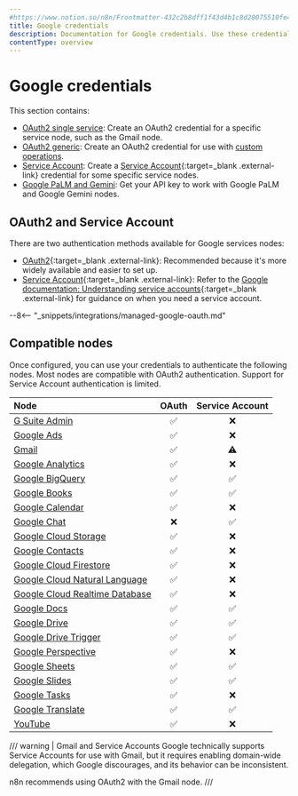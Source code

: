 ```yaml
---
#https://www.notion.so/n8n/Frontmatter-432c2b8dff1f43d4b1c8d20075510fe4
title: Google credentials
description: Documentation for Google credentials. Use these credentials to authenticate Google in n8n, a workflow automation platform.
contentType: overview
---
```


# Google credentials

This section contains:

* [OAuth2 single service](/integrations/builtin/credentials/google/oauth-single-service/): Create an OAuth2 credential for a specific service node, such as the Gmail node.
* [OAuth2 generic](/integrations/builtin/credentials/google/oauth-generic/): Create an OAuth2 credential for use with [custom operations](/integrations/custom-operations/).
* [Service Account](/integrations/builtin/credentials/google/service-account/): Create a [Service Account](https://cloud.google.com/iam/docs/service-account-overview){:target=_blank .external-link} credential for some specific service nodes.
* [Google PaLM and Gemini](/integrations/builtin/credentials/google/googleai/): Get your API key to work with Google PaLM and Google Gemini nodes.


## OAuth2 and Service Account

There are two authentication methods available for Google services nodes:

* [OAuth2](https://developers.google.com/identity/protocols/oauth2){:target=_blank .external-link}: Recommended because it's more widely available and easier to set up.
* [Service Account](https://cloud.google.com/iam/docs/understanding-service-accounts){:target=_blank .external-link}: Refer to the [Google documentation: Understanding service accounts](https://cloud.google.com/iam/docs/understanding-service-accounts){:target=_blank .external-link} for guidance on when you need a service account.

--8<-- "_snippets/integrations/managed-google-oauth.md"

## Compatible nodes

Once configured, you can use your credentials to authenticate the following nodes. Most nodes are compatible with OAuth2 authentication. Support for Service Account authentication is limited.


| Node | OAuth | Service Account |
| :--- | :---: | :-------------: |
| [G Suite Admin](/integrations/builtin/app-nodes/n8n-nodes-base.gsuiteadmin/) | :white_check_mark: | :x: |
| [Google Ads](/integrations/builtin/app-nodes/n8n-nodes-base.googleads/) | :white_check_mark: | :x: |
| [Gmail](/integrations/builtin/app-nodes/n8n-nodes-base.gmail/) | :white_check_mark: | :warning: |
| [Google Analytics](/integrations/builtin/app-nodes/n8n-nodes-base.googleanalytics/) | :white_check_mark: | :x: |
| [Google BigQuery](/integrations/builtin/app-nodes/n8n-nodes-base.googlebigquery/) | :white_check_mark: | :white_check_mark: |
| [Google Books](/integrations/builtin/app-nodes/n8n-nodes-base.googlebooks/) | :white_check_mark: | :white_check_mark: |
| [Google Calendar](/integrations/builtin/app-nodes/n8n-nodes-base.googlecalendar/) | :white_check_mark: | :x: |
| [Google Chat](/integrations/builtin/app-nodes/n8n-nodes-base.googlechat/) | :x: | :white_check_mark: |
| [Google Cloud Storage](/integrations/builtin/app-nodes/n8n-nodes-base.googlecloudstorage/) | :white_check_mark: | :x: |
| [Google Contacts](/integrations/builtin/app-nodes/n8n-nodes-base.googlecontacts/) | :white_check_mark: | :x: |
| [Google Cloud Firestore](/integrations/builtin/app-nodes/n8n-nodes-base.googlecloudfirestore/) | :white_check_mark: | :x: |
| [Google Cloud Natural Language](/integrations/builtin/app-nodes/n8n-nodes-base.googlecloudnaturallanguage/) | :white_check_mark: | :x: |
| [Google Cloud Realtime Database](/integrations/builtin/app-nodes/n8n-nodes-base.googlecloudrealtimedatabase/) | :white_check_mark: | :x: |
| [Google Docs](/integrations/builtin/app-nodes/n8n-nodes-base.googledocs/) | :white_check_mark: | :white_check_mark: |
| [Google Drive](/integrations/builtin/app-nodes/n8n-nodes-base.googledrive/) | :white_check_mark: | :white_check_mark: |
| [Google Drive Trigger](/integrations/builtin/trigger-nodes/n8n-nodes-base.googledrivetrigger/) | :white_check_mark: | :white_check_mark: |
| [Google Perspective](/integrations/builtin/app-nodes/n8n-nodes-base.googleperspective/) | :white_check_mark: | :x: |
| [Google Sheets](/integrations/builtin/app-nodes/n8n-nodes-base.googlesheets/) | :white_check_mark: | :white_check_mark: |
| [Google Slides](/integrations/builtin/app-nodes/n8n-nodes-base.googleslides/) | :white_check_mark: | :white_check_mark: |
| [Google Tasks](/integrations/builtin/app-nodes/n8n-nodes-base.googletasks/) | :white_check_mark: | :x: |
| [Google Translate](/integrations/builtin/app-nodes/n8n-nodes-base.googletranslate/) | :white_check_mark: | :white_check_mark: |
| [YouTube](/integrations/builtin/app-nodes/n8n-nodes-base.youtube/) | :white_check_mark: | :x: |

/// warning | Gmail and Service Accounts
Google technically supports Service Accounts for use with Gmail, but it requires enabling domain-wide delegation, which Google discourages, and its behavior can be inconsistent.

n8n recommends using OAuth2 with the Gmail node.
///
